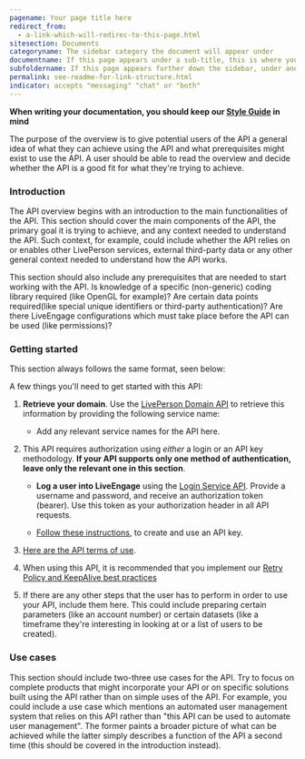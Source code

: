 ```yaml
---
pagename: Your page title here
redirect_from:
  - a-link-which-will-redirec-to-this-page.html
sitesection: Documents
categoryname: The sidebar category the document will appear under
documentname: If this page appears under a sub-title, this is where you put that sub-title
subfoldername: If this page appears further down the sidebar, under another sub-title, this is where you put that sub-title
permalink: see-readme-for-link-structure.html
indicator: accepts "messaging" "chat" or "both"
---
```


**When writing your documentation, you should keep our [Style Guide](https://docs.google.com/document/d/1X5zDTx3-weS5aEvLOEhSNa1ZtA3R5IdqiFfbPsUggTs/edit?usp=sharing) in mind**

The purpose of the overview is to give potential users of the API a general idea of what they can achieve using the API and what prerequisites might exist to use the API. A user should be able to read the overview and decide whether the API is a good fit for what they're trying to achieve.

### Introduction

The API overview begins with an introduction to the main functionalities of the API. This section should cover the main components of the API, the primary goal it is trying to achieve, and any context needed to understand the API. Such context, for example, could include whether the API relies on or enables other LivePerson services, external third-party data or any other general context needed to understand how the API works.

This section should also include any prerequisites that are needed to start working with the API. Is knowledge of a specific (non-generic) coding library required (like OpenGL for example)? Are certain data points required(like special unique identifiers or third-party authentication)? Are there LiveEngage configurations which must take place before the API can be used (like permissions)?

### Getting started

This section always follows the same format, seen below:

A few things you'll need to get started with this API:

1. **Retrieve your domain**. Use the [LivePerson Domain API](agent-domain-domain-api.html) to retrieve this information by providing the following service name:

	* Add any relevant service names for the API here.

2. This API requires authorization using _either_ a login or an API key methodology. **If your API supports only one method of authentication, leave only the relevant one in this section**.

	* **Log a user into LiveEngage** using the [Login Service API](login-getting-started.html). Provide a username and password, and receive an authorization token (bearer). Use this token as your authorization header in all API requests.

	* [Follow these instructions](guides-gettingstarted.html), to create and use an API key.

3. [Here are the API terms of use](https://www.liveperson.com/policies/terms-of-use).

4. When using this API, it is recommended that you implement our [Retry Policy and KeepAlive best practices](guides-retry-policy.html)

5. If there are any other steps that the user has to perform in order to use your API, include them here. This could include preparing certain parameters (like an account number) or certain datasets (like a timeframe they're interesting in looking at or a list of users to be created).

### Use cases

This section should include two-three use cases for the API. Try to focus on complete products that might incorporate your API or on specific solutions built using the API rather than on simple uses of the API. For example, you could include a use case which mentions an automated user management system that relies on this API rather than "this API can be used to automate user management". The former paints a broader picture of what can be achieved while the latter simply describes a function of the API a second time (this should be covered in the introduction instead).
